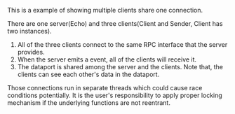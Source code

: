 <!--
     Copyright 2017, Data61, CSIRO (ABN 41 687 119 230)

     SPDX-License-Identifier: CC-BY-SA-4.0
-->

This is a example of showing multiple clients share one connection.

There are one server(Echo) and three clients(Client and Sender, Client has two instances).
1. All of the three clients connect to the same RPC interface that the server provides.
2. When the server emits a event, all of the clients will receive it.
3. The dataport is shared among the server and the clients. Note that, the clients can see
   each other's data in the dataport.

Those connections run in separate threads which could cause race conditions potentially.
It is the user's responsibility to apply proper locking mechanism if the underlying
functions are not reentrant.
